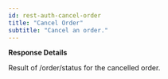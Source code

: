 ```yaml
---
id: rest-auth-cancel-order
title: "Cancel Order"
subtitle: "Cancel an order."
---
```


**Response Details**

Result of /order/status for the cancelled order.
